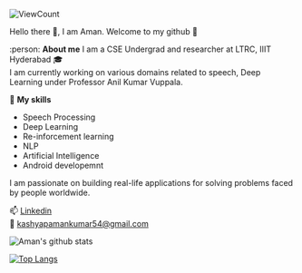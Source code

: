
<!--
**kanishk779/kanishk779** is a ✨ _special_ ✨ repository because its `README.md` (this file) appears on your GitHub profile.

Here are some ideas to get you started:

- 🔭 I’m currently working on ...
- 🌱 I’m currently learning ...
- 👯 I’m looking to collaborate on ...
- 🤔 I’m looking for help with ...
- 💬 Ask me about ...
- 📫 How to reach me: ...
- 😄 Pronouns: ...
- ⚡ Fun fact: ...
-->

![ViewCount](https://views.whatilearened.today/views/github/kanishk779/kanishk779.svg?cache=remove) <br>

Hello there 👋,
I am Aman. Welcome to my github :stars:

:person: **About me**
I am a CSE Undergrad and researcher at LTRC, IIIT Hyderabad :mortar_board: <br>
I am currently working on various domains related to speech, Deep Learning under Professor Anil Kumar Vuppala. 


:dart: **My skills**
* Speech Processing
* Deep Learning
* Re-inforcement learning
* NLP
* Artificial Intelligence
* Android developemnt

 I am passionate on building real-life applications for solving problems faced by people worldwide. 
 
📫 [Linkedin](https://www.linkedin.com/in/kanishk779/) <br>
:email:  kashyapamankumar54@gmail.com


![Aman's github stats](https://github-readme-stats.vercel.app/api?username=kanishk779&count_private=true&show_icons=true&theme=radical)

[![Top Langs](https://github-readme-stats.vercel.app/api/top-langs/?username=kanishk779&layout=compact)](https://github.com/kanishk779/github-readme-stats)
